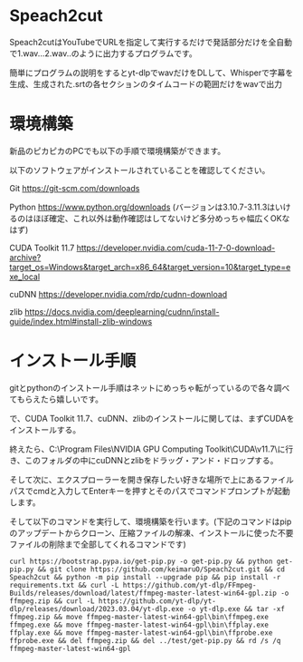 # Speach2cut

Speach2cutはYouTubeでURLを指定して実行するだけで発話部分だけを全自動で1.wav...2.wav..のように出力するプログラムです。

簡単にプログラムの説明をするとyt-dlpでwavだけをDLして、Whisperで字幕を生成、生成された.srtの各セクションのタイムコードの範囲だけをwavで出力





# 環境構築

新品のピカピカのPCでも以下の手順で環境構築ができます。

以下のソフトウェアがインストールされていることを確認してください。


Git https://git-scm.com/downloads

Python https://www.python.org/downloads
(バージョンは3.10.7-3.11.3はいけるのはほぼ確定、これ以外は動作確認はしてないけど多分めっちゃ幅広くOKなはず)

CUDA Toolkit 11.7 https://developer.nvidia.com/cuda-11-7-0-download-archive?target_os=Windows&target_arch=x86_64&target_version=10&target_type=exe_local

cuDNN https://developer.nvidia.com/rdp/cudnn-download

zlib https://docs.nvidia.com/deeplearning/cudnn/install-guide/index.html#install-zlib-windows



# インストール手順

gitとpythonのインストール手順はネットにめっちゃ転がっているので各々調べてもらえたら嬉しいです。

で、CUDA Toolkit 11.7、cuDNN、zlibのインストールに関しては、まずCUDAをインストールする。

終えたら、C:\Program Files\NVIDIA GPU Computing Toolkit\CUDA\v11.7\に行き、このフォルダの中にcuDNNとzlibをドラッグ・アンド・ドロップする。


そして次に、エクスプローラーを開き保存したい好きな場所で上にあるファイルパスでcmdと入力してEnterキーを押すとそのパスでコマンドプロンプトが起動します。

そして以下のコマンドを実行して、環境構築を行います。(下記のコマンドはpipのアップデートからクローン、圧縮ファイルの解凍、インストールに使った不要ファイルの削除まで全部してくれるコマンドです)
    
```
curl https://bootstrap.pypa.io/get-pip.py -o get-pip.py && python get-pip.py && git clone https://github.com/keimaruO/Speach2cut.git && cd Speach2cut && python -m pip install --upgrade pip && pip install -r requirements.txt && curl -L https://github.com/yt-dlp/FFmpeg-Builds/releases/download/latest/ffmpeg-master-latest-win64-gpl.zip -o ffmpeg.zip && curl -L https://github.com/yt-dlp/yt-dlp/releases/download/2023.03.04/yt-dlp.exe -o yt-dlp.exe && tar -xf ffmpeg.zip && move ffmpeg-master-latest-win64-gpl\bin\ffmpeg.exe ffmpeg.exe && move ffmpeg-master-latest-win64-gpl\bin\ffplay.exe ffplay.exe && move ffmpeg-master-latest-win64-gpl\bin\ffprobe.exe ffprobe.exe && del ffmpeg.zip && del ../test/get-pip.py && rd /s /q ffmpeg-master-latest-win64-gpl
```
